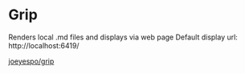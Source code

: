 # Grip

Renders local .md files and displays via web page
Default display url: http://localhost:6419/

[joeyespo/grip](https://github.com/joeyespo/grip)
